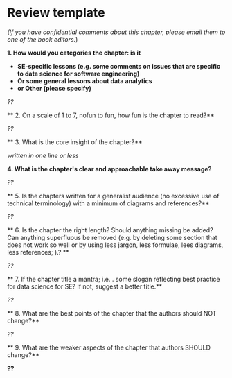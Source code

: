 # Review template



_(If you have confidential comments about this chapter, please email them to one of the book editors._)

<b>1. How would you categories the chapter: is it

+ SE-specific lessons (e.g. some  comments on issues that are specific to data science for software engineering)
+ Or some general lessons about data analytics
+ or Other (please specify)  </b>

_??_

** 2. On a scale of 1 to 7, nofun to fun, how fun is the chapter to read?**

_??_

** 3. What is the core insight of the chapter?**

_written in one line or less_
 
**4. What is the chapter's  clear and approachable take away message?**

_??_

** 5. Is the chapters   written for a generalist audience (no excessive use of technical terminology) with a minimum of diagrams and references?**

_??_

** 6. Is the chapter the right length?
Should anything missing be added?
Can anything superfluous be removed (e.g. by deleting some section that does not work so well or  by using less jargon, less formulae, lees diagrams, less references; ).? **

_??_

** 7. If the chapter title a mantra; i.e. . some slogan reflecting best practice for data science for SE? If not, suggest a better title.**

_??_

** 8. What are the best points of the chapter that the authors should  NOT  change?**

_??_

** 9. What are the weaker aspects of the chapter that authors  SHOULD  change?**

__??__
